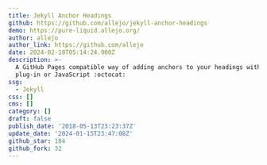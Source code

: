 ```yaml
---
title: Jekyll Anchor Headings
github: https://github.com/allejo/jekyll-anchor-headings
demo: https://pure-liquid.allejo.org/
author: allejo
author_link: https://github.com/allejo
date: 2024-02-18T05:14:24.900Z
description: >-
  A GitHub Pages compatible way of adding anchors to your headings without a
  plug-in or JavaScript :octocat:
ssg:
  - Jekyll
css: []
cms: []
category: []
draft: false
publish_date: '2018-05-13T23:23:37Z'
update_date: '2024-01-15T23:47:08Z'
github_star: 184
github_fork: 32
---
```

